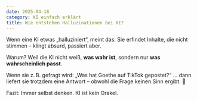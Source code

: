 ```yaml
---
date: 2025-04-18
category: KI einfach erklärt
title: Wie entstehen Halluzinationen bei KI?
---
```


Wenn eine KI etwas „halluziniert“, meint das: Sie erfindet Inhalte, die nicht stimmen – klingt absurd, passiert aber.

Warum? Weil die KI nicht weiß, **was wahr ist**, sondern nur **was wahrscheinlich passt**.

Wenn sie z. B. gefragt wird: „Was hat Goethe auf TikTok gepostet?“ … dann liefert sie trotzdem eine Antwort – obwohl die Frage keinen Sinn ergibt. 🤯

Fazit: Immer selbst denken. KI ist kein Orakel.